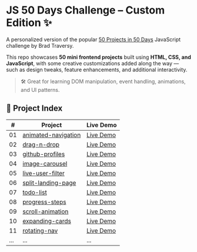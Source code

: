 # JS 50 Days Challenge – Custom Edition ✨

A personalized version of the popular [50 Projects in 50 Days](https://github.com/bradtraversy/50projects50days) JavaScript challenge by Brad Traversy.

This repo showcases **50 mini frontend projects** built using **HTML, CSS, and JavaScript**, with some creative customizations added along the way — such as design tweaks, feature enhancements, and additional interactivity.

> 🛠️ Great for learning DOM manipulation, event handling, animations, and UI patterns.

## 🔗 Project Index

| #   | Project                                    | Live Demo                                                                                       |
| --- | ------------------------------------------ | ----------------------------------------------------------------------------------------------- |
| 01  | [animated-navigation](animated-navigation) | [Live Demo](https://yuleizhu-raymond.github.io/js-50days-custom/animated-navigation/index.html) |
| 02  | [drag-n-drop](drag-n-drop)                 | [Live Demo](https://yuleizhu-raymond.github.io/js-50days-custom/drag-n-drop/index.html)         |
| 03  | [github-profiles](github-profiles)         | [Live Demo](https://yuleizhu-raymond.github.io/js-50days-custom/github-profiles/index.html)     |
| 04  | [image-carousel](image-carousel)           | [Live Demo](https://yuleizhu-raymond.github.io/js-50days-custom/image-carousel/index.html)      |
| 05  | [live-user-filter](live-user-filter)       | [Live Demo](https://yuleizhu-raymond.github.io/js-50days-custom/live-user-filter/index.html)    |
| 06  | [split-landing-page](split-landing-page)   | [Live Demo](https://yuleizhu-raymond.github.io/js-50days-custom/split-landing-page/index.html)  |
| 07  | [todo-list](todo-list)                     | [Live Demo](https://yuleizhu-raymond.github.io/js-50days-custom/todo-list/index.html)           |
| 08  | [progress-steps](progress-steps)           | [Live Demo](https://yuleizhu-raymond.github.io/js-50days-custom/progress-steps/index.html)      |
| 09  | [scroll-animation](scroll-animation)       | [Live Demo](https://yuleizhu-raymond.github.io/js-50days-custom/scroll-animation/index.html)    |
| 10  | [expanding-cards](10-expanding-cards)      | [Live Demo](https://yuleizhu-raymond.github.io/js-50days-custom/10-expanding-cards/index.html)  |
| 11  | [rotating-nav](11-rotating-nav)            | [Live Demo](https://your-github-username.github.io/js-50days-custom/11-rotating-nav/index.html) |
| ... | ...                                        | ...                                                                                             |

